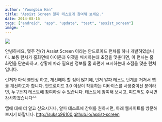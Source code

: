 ```yaml
---
author: "Youngbin Han"
title: "Assist Screen 알파 테스트에 참여해 보세요."
date: 2014-08-16
tags: ["android", "app", "update", "test", "assist_screen"]
image: ''
---
```

![]("https://sukso96100.github.io/blogimgs/assistscreen_website.png")

안녕하세요, 몇주 전(?) Assist Screen 이라는 안드로이드 런처를 하나 개발하였습니다.
보통 런처가 홈화면에 아이콘과 위젯을 배치하는대 초점을 맟춘다면, 이 런처는 홈 화면을 단순화하고, 
상황에 따라 필요한 정보를 홈 화면에 표시하는대 초점을 맟춘 런처입니다.

런처가 아직 불안정 하고, 개선해야 할 점이 많기에, 먼저 알파 테스트 단계를 거쳐서 앱을 개선하고자 합니다.
안드로이드 3.0 이상이 작동하는 디바이스를 사용중이신 분이라면, 누구든지 테스트에 참여하실 수 있습니다.
테스트에 참여해 보시고, 피드백도 주시면 감사하겠습니다^^

앱에 대해 더 알고 싶으시거나, 알파 테스트에 참여를 원하시면, 아래 웹사이트를 방문해 보시기 바랍니다.
http://sukso96100.github.io/assist-screen
